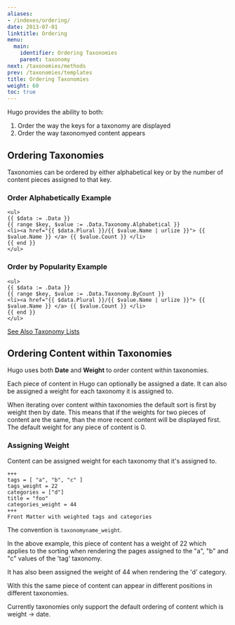 ```yaml
---
aliases:
- /indexes/ordering/
date: 2013-07-01
linktitle: Ordering
menu:
  main:
    identifier: Ordering Taxonomies
    parent: taxonomy
next: /taxonomies/methods
prev: /taxonomies/templates
title: Ordering Taxonomies
weight: 60
toc: true
---
```


Hugo provides the ability to both:

 1. Order the way the keys for a taxonomy are displayed
 2. Order the way taxonomyed content appears


## Ordering Taxonomies
Taxonomies can be ordered by either alphabetical key or by the number of content pieces assigned to that key.

### Order Alphabetically Example

    <ul>
    {{ $data := .Data }}
    {{ range $key, $value := .Data.Taxonomy.Alphabetical }}
    <li><a href="{{ $data.Plural }}/{{ $value.Name | urlize }}"> {{ $value.Name }} </a> {{ $value.Count }} </li>
    {{ end }}
    </ul>

### Order by Popularity Example

    <ul>
    {{ $data := .Data }}
    {{ range $key, $value := .Data.Taxonomy.ByCount }}
    <li><a href="{{ $data.Plural }}/{{ $value.Name | urlize }}"> {{ $value.Name }} </a> {{ $value.Count }} </li>
    {{ end }}
    </ul>


[See Also Taxonomy Lists](/taxonomies/lists/)

## Ordering Content within Taxonomies

Hugo uses both **Date** and **Weight** to order content within taxonomies.

Each piece of content in Hugo can optionally be assigned a date.
It can also be assigned a weight for each taxonomy it is assigned to.

When iterating over content within taxonomies the default sort is first by weight then by date. This means that if the weights for two pieces of content are the same, than the more recent content will be displayed first. The default weight for any piece of content is 0.

### Assigning Weight

Content can be assigned weight for each taxonomy that it's assigned to.

    +++
    tags = [ "a", "b", "c" ]
    tags_weight = 22
    categories = ["d"]
    title = "foo"
    categories_weight = 44
    +++
    Front Matter with weighted tags and categories


The convention is `taxonomyname_weight`.

In the above example, this piece of content has a weight of 22 which applies to the sorting when rendering the pages assigned to the "a", "b" and "c" values of the 'tag' taxonomy.

It has also been assigned the weight of 44 when rendering the 'd' category.

With this the same piece of content can appear in different positions in different taxonomies.

Currently taxonomies only support the default ordering of content which is weight -> date.
